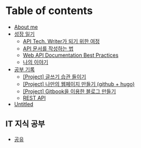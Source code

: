 # Table of contents

* [About me](README.md)
* [성장 일기](untitled/README.md)
  * [API Tech. Writer가 되기 위한 여정](untitled/untitled.md)
  * [API 문서를 작성하는 법](untitled/api.md)
  * [Web API Documentation Best Practices](untitled/web-api-documentation-best-practices.md)
  * [나의 이야기](untitled/to-become-an-api-writer.md)
* [공부 기록](undefined/README.md)
  * [\[Project\] 글쓰기 습관 들이기](undefined/untitled-1.md)
  * [\[Project\] 나만의 웹페이지 만들기 \(github + hugo\)](undefined/hugo.md)
  * [\[Project\] Gitbook을 이용한 블로그 만들기](undefined/undefined.md)
  * [REST API](undefined/rest-api.md)
* [Untitled](untitled-1.md)

## IT 지식 공부

* [공유](it/undefined.md)

